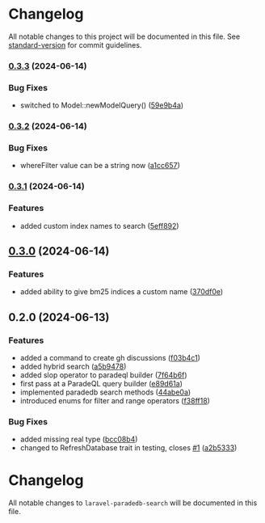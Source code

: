 # Changelog

All notable changes to this project will be documented in this file. See [standard-version](https://github.com/conventional-changelog/standard-version) for commit guidelines.

### [0.3.3](https://github.com/ShabuShabu/laravel-paradedb-search/compare/v0.2.0...v0.3.3) (2024-06-14)


### Bug Fixes

* switched to Model::newModelQuery() ([59e9b4a](https://github.com/ShabuShabu/laravel-paradedb-search/commits/59e9b4a40165b57d7dabe975a1ee77698c40021e))

### [0.3.2](https://github.com/ShabuShabu/laravel-paradedb-search/compare/v0.2.0...v0.3.2) (2024-06-14)


### Bug Fixes

* whereFilter value can be a string now ([a1cc657](https://github.com/ShabuShabu/laravel-paradedb-search/commits/a1cc6571660d0b5a73d008b2aa1c37b58059c19b))

### [0.3.1](https://github.com/ShabuShabu/laravel-paradedb-search/compare/v0.2.0...v0.3.1) (2024-06-14)


### Features

* added custom index names to search ([5eff892](https://github.com/ShabuShabu/laravel-paradedb-search/commits/5eff892ec1d1e775e8dc0b0c25e2163f885f248d))

## [0.3.0](https://github.com/ShabuShabu/laravel-paradedb-search/compare/v0.2.0...v0.3.0) (2024-06-14)


### Features

* added ability to give bm25 indices a custom name ([370df0e](https://github.com/ShabuShabu/laravel-paradedb-search/commits/370df0e3dd709034d7bbf91fd3590d917f2fa8c3))

## 0.2.0 (2024-06-13)


### Features

* added a command to create gh discussions ([f03b4c1](https://github.com/ShabuShabu/laravel-paradedb-search/commits/f03b4c1f1e7933d15c7a8cfd1458b93312183614))
* added hybrid search ([a5b9478](https://github.com/ShabuShabu/laravel-paradedb-search/commits/a5b94783e08892ea11e48303787f1bc9c1b78a57))
* added slop operator to paradeql builder ([7f64b6f](https://github.com/ShabuShabu/laravel-paradedb-search/commits/7f64b6fcb544231e975a0a01beca5be332ecc7c7))
* first pass at a ParadeQL query builder ([e89d61a](https://github.com/ShabuShabu/laravel-paradedb-search/commits/e89d61a03c31a27b4e818efb7a72719dc048ff16))
* implemented paradedb search methods ([44abe0a](https://github.com/ShabuShabu/laravel-paradedb-search/commits/44abe0ade75cac6e834fbb8e3d3c22c06907ff0e))
* introduced enums for filter and range operators ([f38ff18](https://github.com/ShabuShabu/laravel-paradedb-search/commits/f38ff18b136ed006767ecd109d8ba14219ef7bba))


### Bug Fixes

* added missing real type ([bcc08b4](https://github.com/ShabuShabu/laravel-paradedb-search/commits/bcc08b45be6c122dc12d871ba61bf97a44059519))
* changed to RefreshDatabase trait in testing, closes [#1](https://github.com/ShabuShabu/laravel-paradedb-search/issues/1) ([a2b5333](https://github.com/ShabuShabu/laravel-paradedb-search/commits/a2b5333b5e9b8dcd8c8a343a902fd8929592abd5))

# Changelog

All notable changes to `laravel-paradedb-search` will be documented in this file.
